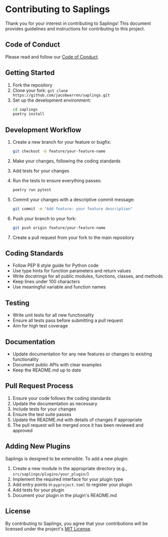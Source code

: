 # Contributing to Saplings

Thank you for your interest in contributing to Saplings! This document provides guidelines and instructions for contributing to this project.

## Code of Conduct

Please read and follow our [Code of Conduct](CODE_OF_CONDUCT.md).

## Getting Started

1. Fork the repository
2. Clone your fork: `git clone https://github.com/jacobwarren/saplings.git`
3. Set up the development environment:
   ```bash
   cd saplings
   poetry install
   ```

## Development Workflow

1. Create a new branch for your feature or bugfix:
   ```bash
   git checkout -b feature/your-feature-name
   ```

2. Make your changes, following the coding standards

3. Add tests for your changes

4. Run the tests to ensure everything passes:
   ```bash
   poetry run pytest
   ```

5. Commit your changes with a descriptive commit message:
   ```bash
   git commit -m "Add feature: your feature description"
   ```

6. Push your branch to your fork:
   ```bash
   git push origin feature/your-feature-name
   ```

7. Create a pull request from your fork to the main repository

## Coding Standards

- Follow PEP 8 style guide for Python code
- Use type hints for function parameters and return values
- Write docstrings for all public modules, functions, classes, and methods
- Keep lines under 100 characters
- Use meaningful variable and function names

## Testing

- Write unit tests for all new functionality
- Ensure all tests pass before submitting a pull request
- Aim for high test coverage

## Documentation

- Update documentation for any new features or changes to existing functionality
- Document public APIs with clear examples
- Keep the README.md up to date

## Pull Request Process

1. Ensure your code follows the coding standards
2. Update the documentation as necessary
3. Include tests for your changes
4. Ensure the test suite passes
5. Update the README.md with details of changes if appropriate
6. The pull request will be merged once it has been reviewed and approved

## Adding New Plugins

Saplings is designed to be extensible. To add a new plugin:

1. Create a new module in the appropriate directory (e.g., `src/saplings/plugins/your_plugin/`)
2. Implement the required interface for your plugin type
3. Add entry points in `pyproject.toml` to register your plugin
4. Add tests for your plugin
5. Document your plugin in the plugin's README.md

## License

By contributing to Saplings, you agree that your contributions will be licensed under the project's [MIT License](LICENSE).
